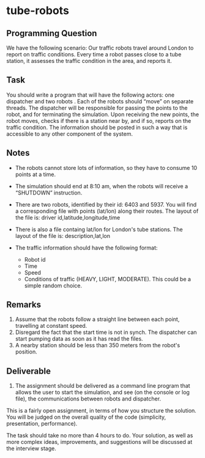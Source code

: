 # tube-robots

## Programming Question

We have the following scenario: Our traffic robots travel around London to report on traffic conditions. Every time a
robot passes close to a tube station, it assesses the traffic condition in the area, and reports it.

## Task

You should write a program that will have the following actors: one dispatcher and two robots . Each of the robots
should “move” on separate threads. The dispatcher will be responsible for passing the points to the robot, and for
terminating the simulation. Upon receiving the new points, the robot moves, checks if there is a station near by, and
if so, reports on the traffic condition. The information should be posted in such a way that is accessible to any other
component of the system.


## Notes

*	The robots cannot store lots of information, so they have to consume 10 points at a time.
*	The simulation should end at 8:10 am, when the robots will receive a “SHUTDOWN” instruction.
*	There are two robots, identified by their id: 6403 and 5937. You will find a corresponding file with points
    (lat/lon) along their routes. The layout of the file is:
	driver id,latitude,longitude,time
*	There is also a file containg lat/lon for London's tube stations. The layout of the file is:
	description,lat,lon

* The traffic information should have the following format:
    *	Robot id
    *	Time
    *	Speed
    *	Conditions of traffic (HEAVY, LIGHT, MODERATE). This could be a simple random choice.

## Remarks

1.	Assume that the robots follow a straight line between each point, travelling at constant speed.
2.	Disregard the fact that the start time is not in synch. The dispatcher can start pumping data as soon as it has
    read the files.
3.	A nearby station should be less than 350 meters from the robot's position.

## Deliverable

1.	The assignment should be delivered as a command line program that allows the user to start the simulation, and see
    (on the console or log file), the communications between robots and dispatcher.

This is a fairly open assignment, in terms of how you structure the solution. You will be judged on the overall quality
of the code (simplicity, presentation, performance).

The task should take no more than 4 hours to do. Your solution, as well as more complex ideas, improvements, and
suggestions will be discussed at the interview stage.
